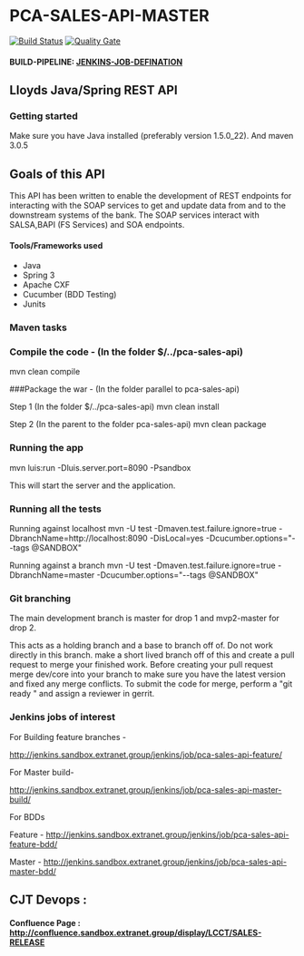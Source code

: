 # PCA-SALES-API-MASTER


[![Build Status](http://jenkins.sandbox.extranet.group/jenkins/buildStatus/icon?job=pao-savings-api-master-build)](http://jenkins.sandbox.extranet.group/jenkins/job/pao-savings-api-master-build/)
[![Quality Gate](http://10.113.140.168:80/api/badges/gate?key=pao-savings-api-master)](http://sonar.sandbox.extranet.group/dashboard/index/pao-savings-api-master)

#### BUILD-PIPELINE: [JENKINS-JOB-DEFINATION](http://gerrit.sandbox.extranet.group/plugins/gitblit/blob/?r=core-jenkins-yaml.git&f=pao-ci/pao-savings-api-master-build.yml&h=master)


## Lloyds Java/Spring REST API

### Getting started

Make sure you have Java installed (preferably version 1.5.0_22). 
And maven 3.0.5


## Goals of this API

This API has been written to enable the development of REST endpoints for interacting with the SOAP services to get and update data from and to the downstream systems of the bank. The SOAP services interact with SALSA,BAPI (FS Services) and SOA endpoints.

#### Tools/Frameworks used

- Java
- Spring 3
- Apache CXF
- Cucumber (BDD Testing)
- Junits


### Maven tasks

### Compile the code - (In the folder $/../pca-sales-api)
mvn clean compile 

###Package the war - (In the folder parallel to pca-sales-api)

Step 1 (In the folder $/../pca-sales-api)
mvn clean install

Step 2 (In the parent to the folder pca-sales-api)
mvn clean package

### Running the app
mvn luis:run -Dluis.server.port=8090 -Psandbox

This will start the server and the application.


### Running all the tests 
Running against localhost 
mvn -U test -Dmaven.test.failure.ignore=true -DbranchName=http://localhost:8090 -DisLocal=yes -Dcucumber.options="--tags @SANDBOX"

Running against a branch
mvn -U test -Dmaven.test.failure.ignore=true -DbranchName=master -Dcucumber.options="--tags @SANDBOX"

### Git branching

The main development branch is master for drop 1 and mvp2-master for drop 2.

This acts as a holding branch and a base to branch off of. Do not work directly in this branch. make a short lived branch off of this and create a pull request to merge your finished work. Before creating your pull request merge dev/core into your branch to make sure you have the latest version and fixed any merge conflicts. To submit the code for merge, perform a "git ready <branchName>" and assign a reviewer in gerrit.

### Jenkins jobs of interest

For Building feature branches - 

http://jenkins.sandbox.extranet.group/jenkins/job/pca-sales-api-feature/

For Master build-

http://jenkins.sandbox.extranet.group/jenkins/job/pca-sales-api-master-build/

For BDDs

Feature - http://jenkins.sandbox.extranet.group/jenkins/job/pca-sales-api-feature-bdd/

Master - http://jenkins.sandbox.extranet.group/jenkins/job/pca-sales-api-master-bdd/


## CJT Devops :
#### Confluence Page : http://confluence.sandbox.extranet.group/display/LCCT/SALES-RELEASE
